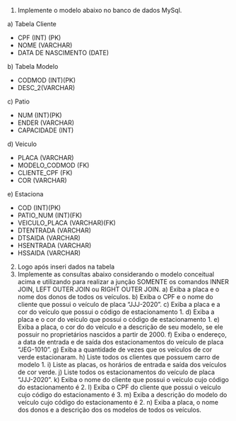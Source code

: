 1)	Implemente o modelo abaixo no banco de dados MySql.

a) Tabela Cliente
  - CPF (INT) (PK)
  - NOME (VARCHAR)
  - DATA DE NASCIMENTO (DATE)

b) Tabela Modelo
  - CODMOD (INT)(PK)
  - DESC_2(VARCHAR)

c) Patio
  - NUM (INT)(PK)
  - ENDER (VARCHAR)
  - CAPACIDADE (INT)

d) Veiculo
  - PLACA (VARCHAR)
  - MODELO_CODMOD (FK)
  - CLIENTE_CPF (FK)
  - COR (VARCHAR)

e) Estaciona
  - COD (INT)(PK)
  - PATIO_NUM (INT)(FK)
  - VEICULO_PLACA (VARCHAR)(FK)
  - DTENTRADA (VARCHAR)
  - DTSAIDA (VARCHAR)
  - HSENTRADA (VARCHAR)
  - HSSAIDA (VARCHAR)

2) Logo após inseri dados na tabela
3) Implemente as consultas abaixo considerando o modelo conceitual acima e utilizando para realizar a junção SOMENTE os comandos INNER JOIN, LEFT OUTER JOIN ou RIGHT OUTER JOIN.
a) Exiba a placa e o nome dos donos de todos os veículos.
b) Exiba o CPF e o nome do cliente que possui o veículo de placa “JJJ-2020”.
c) Exiba a placa e a cor do veículo que possui o código de estacionamento 1.
d) Exiba a placa e o cor do veículo que possui o código de estacionamento 1.
e) Exiba a placa, o cor do do veículo e a descrição de seu modelo, se ele possuir no proprietários nascidos  a partir de 2000.
f) Exiba o endereço, a data de entrada e de saída dos estacionamentos do veículo de placa “JEG-1010”.
g) Exiba a quantidade de vezes que os veículos de cor verde estacionaram.
h) Liste todos os clientes que possuem carro de modelo 1.
i) Liste as placas, os horários de entrada e saída dos veículos de cor verde.
j) Liste todos os estacionamentos do veículo de placa “JJJ-2020”.
k) Exiba o nome do cliente que possui o veículo cujo código do estacionamento é 2.
l) Exiba o CPF do cliente que possui o veículo cujo código do estacionamento é 3.
m) Exiba a descrição do modelo do veículo cujo código do estacionamento é 2.
n) Exiba a placa, o nome dos donos e a descrição dos os modelos de todos os veículos.
